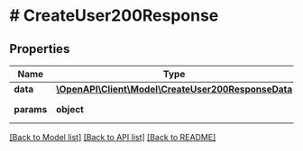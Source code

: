 # # CreateUser200Response

## Properties

Name | Type | Description | Notes
------------ | ------------- | ------------- | -------------
**data** | [**\OpenAPI\Client\Model\CreateUser200ResponseData**](CreateUser200ResponseData.md) |  | [optional]
**params** | **object** | Input parameters | [optional]

[[Back to Model list]](../../README.md#models) [[Back to API list]](../../README.md#endpoints) [[Back to README]](../../README.md)

